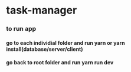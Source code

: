 # task-manager

### to run app
#### go to each individial folder and run yarn or yarn install(database/server/client)
#### go back to root folder and run yarn run dev

